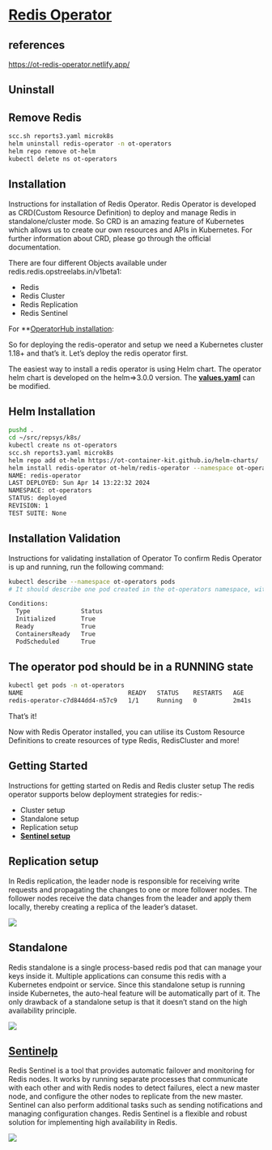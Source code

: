 # **[Redis Operator](https://ot-redis-operator.netlify.app/docs/installation/installation/)**

## references

<https://ot-redis-operator.netlify.app/>

## Uninstall

## Remove Redis

```bash
scc.sh reports3.yaml microk8s
helm uninstall redis-operator -n ot-operators
helm repo remove ot-helm 
kubectl delete ns ot-operators
```

## Installation

Instructions for installation of Redis Operator.
Redis Operator is developed as CRD(Custom Resource Definition) to deploy and manage Redis in standalone/cluster mode. So CRD is an amazing feature of Kubernetes which allows us to create our own resources and APIs in Kubernetes. For further information about CRD, please go through the official documentation.

There are four different Objects available under redis.redis.opstreelabs.in/v1beta1:

- Redis
- Redis Cluster
- Redis Replication
- Redis Sentinel

For **[OperatorHub installation](https://operatorhub.io/operator/redis-operator):

So for deploying the redis-operator and setup we need a Kubernetes cluster 1.18+ and that’s it. Let’s deploy the redis operator first.

The easiest way to install a redis operator is using Helm chart. The operator helm chart is developed on the helm=>3.0.0 version. The **[values.yaml](https://github.com/OT-CONTAINER-KIT/helm-charts/blob/main/charts/redis-operator/values.yaml)** can be modified.

## Helm Installation

```bash
pushd .
cd ~/src/repsys/k8s/
kubectl create ns ot-operators
scc.sh reports3.yaml microk8s
helm repo add ot-helm https://ot-container-kit.github.io/helm-charts/
helm install redis-operator ot-helm/redis-operator --namespace ot-operators
NAME: redis-operator
LAST DEPLOYED: Sun Apr 14 13:22:32 2024
NAMESPACE: ot-operators
STATUS: deployed
REVISION: 1
TEST SUITE: None
```

## Installation Validation

Instructions for validating installation of Operator
To confirm Redis Operator is up and running, run the following command:

```bash
kubectl describe --namespace ot-operators pods
# It should describe one pod created in the ot-operators namespace, with no error messages or status. All Conditions sections should look like this:

Conditions:
  Type              Status
  Initialized       True
  Ready             True
  ContainersReady   True
  PodScheduled      True

```

## The operator pod should be in a RUNNING state

```bash
kubectl get pods -n ot-operators 
NAME                             READY   STATUS    RESTARTS   AGE
redis-operator-c7d844dd4-n57c9   1/1     Running   0          2m41s
```

That’s it!

Now with Redis Operator installed, you can utilise its Custom Resource Definitions to create resources of type Redis, RedisCluster and more!

## Getting Started

Instructions for getting started on Redis and Redis cluster setup
The redis operator supports below deployment strategies for redis:-

- Cluster setup
- Standalone setup
- Replication setup
- **[Sentinel setup](./redis_sentinal_install.md)**

## Replication setup

In Redis replication, the leader node is responsible for receiving write requests and propagating the changes to one or more follower nodes. The follower nodes receive the data changes from the leader and apply them locally, thereby creating a replica of the leader’s dataset.

![](https://ot-redis-operator.netlify.app/images/replication-redis.png)

## Standalone

Redis standalone is a single process-based redis pod that can manage your keys inside it. Multiple applications can consume this redis with a Kubernetes endpoint or service. Since this standalone setup is running inside Kubernetes, the auto-heal feature will be automatically part of it. The only drawback of a standalone setup is that it doesn’t stand on the high availability principle.

![](https://ot-redis-operator.netlify.app/images/standalone-redis.png)

## **[Sentinelp](./redis_sentinal_install.md)**

Redis Sentinel is a tool that provides automatic failover and monitoring for Redis nodes. It works by running separate processes that communicate with each other and with Redis nodes to detect failures, elect a new master node, and configure the other nodes to replicate from the new master. Sentinel can also perform additional tasks such as sending notifications and managing configuration changes. Redis Sentinel is a flexible and robust solution for implementing high availability in Redis.

![](https://ot-redis-operator.netlify.app/images/sentinel-redis.png)
